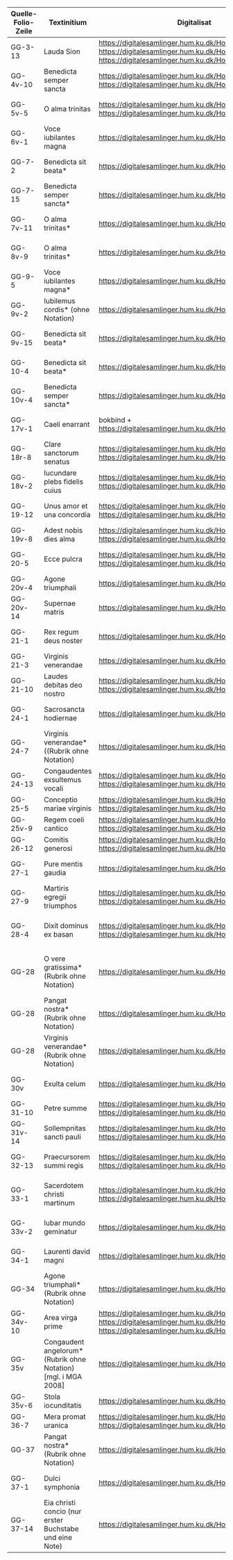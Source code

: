 | Quelle-Folio-Zeile | Textinitium | Digitalisat | Festtag | Nachweis Text |
|--|--|--|--|--|
| GG-3-13 | Lauda Sion | https://digitalesamlinger.hum.ku.dk/Home/Details/229553 https://digitalesamlinger.hum.ku.dk/Home/Details/229554 https://digitalesamlinger.hum.ku.dk/Home/Details/229555 | Corpus Christi | AH 50, 385 |
| GG-4v-10 | Benedicta semper sancta | https://digitalesamlinger.hum.ku.dk/Home/Details/229556 https://digitalesamlinger.hum.ku.dk/Home/Details/229557 | Dominica II post Pentecostem | AH 7, 95, AH 53, 81 |
| GG-5v-5 | O alma trinitas | https://digitalesamlinger.hum.ku.dk/Home/Details/229558 https://digitalesamlinger.hum.ku.dk/Home/Details/229559 | Dominica III post Pentecostem | AH 7, 97 |
| GG-6v-1 | Voce iubilantes magna | https://digitalesamlinger.hum.ku.dk/Home/Details/229560 | Dominica IV post Pentecostem | AH 10, 37 |
| GG-7-2 | Benedicta sit beata* | https://digitalesamlinger.hum.ku.dk/Home/Details/229561 | Dominica VI post Pentecostem | AH 7, 96, AH 53, 81b |
| GG-7-15 | Benedicta semper sancta* | https://digitalesamlinger.hum.ku.dk/Home/Details/229561 | Dominica VII post Pentecostem | AH 7, 95, AH 53, 81 |
| GG-7v-11 | O alma trinitas*  | https://digitalesamlinger.hum.ku.dk/Home/Details/229562 | Dominica VIII post Pentecostem | AH 7, 97 |
| GG-8v-9 | O alma trinitas*  | https://digitalesamlinger.hum.ku.dk/Home/Details/229592 | Dominica XIV post Pentecostem | AH 7, 97 |
| GG-9-5 | Voce iubilantes magna* | https://digitalesamlinger.hum.ku.dk/Home/Details/229593 | Dominica XV post Pentecostem | AH 10, 37 |
| GG-9v-2 | Iubilemus cordis* (ohne Notation) | https://digitalesamlinger.hum.ku.dk/Home/Details/229594 | Dominica XVI post Pentecostem | AH 54, 165 |
| GG-9v-15 | Benedicta sit beata* | https://digitalesamlinger.hum.ku.dk/Home/Details/229594 | Dominica XVII post Pentecostem | AH 7, 96, AH 53, 81b | 
| GG-10-4 | Benedicta sit beata* | https://digitalesamlinger.hum.ku.dk/Home/Details/229595 | Dominica XXII post Pentecostem | AH 7, 96, AH 53, 81b |
| GG-10v-4 | Benedicta semper sancta* | https://digitalesamlinger.hum.ku.dk/Home/Details/229596 | Dominica XXIII post Pentecostem | AH 7, 95, AH 53, 81 |
| GG-17v-1 | Caeli enarrant | bokbind + https://digitalesamlinger.hum.ku.dk/Home/Details/229535 | Apostoli ? | AH 50, 267 (11a–13) |
| GG-18r-8 | Clare sanctorum senatus | https://digitalesamlinger.hum.ku.dk/Home/Details/229535 https://digitalesamlinger.hum.ku.dk/Home/Details/229536 | Apostoli | AH 53, 228 |
| GG-18v-2 | Iucundare plebs fidelis cuius |  https://digitalesamlinger.hum.ku.dk/Home/Details/229536 https://digitalesamlinger.hum.ku.dk/Home/Details/229537 | Evangelistae | AH 55,7 |
| GG-19-12 | Unus amor et una concordia | https://digitalesamlinger.hum.ku.dk/Home/Details/229537 https://digitalesamlinger.hum.ku.dk/Home/Details/229538| Martyr et episcopus | AH 8, 281, AH 54, 79 |
| GG-19v-8 | Adest nobis dies alma | https://digitalesamlinger.hum.ku.dk/Home/Details/229538 https://digitalesamlinger.hum.ku.dk/Home/Details/229539 | Martyr| AH 53:, 241 |
| GG-20-5 | Ecce pulcra | https://digitalesamlinger.hum.ku.dk/Home/Details/229539 https://digitalesamlinger.hum.ku.dk/Home/Details/229540 | Plures martyres et virgines | AH 7, 116, AH 53,114 |
| GG-20v-4 | Agone triumphali | https://digitalesamlinger.hum.ku.dk/Home/Details/229540 | Plures martyres | AH 53, 229 |
| GG-20v-14 | Supernae matris | https://digitalesamlinger.hum.ku.dk/Home/Details/229540 | Sancti | AH 55, 37 (1–2) |
| GG-21-1 | Rex regum deus noster | https://digitalesamlinger.hum.ku.dk/Home/Details/229541 | Confessor ?| AH 53, 243 (15–18) |
| GG-21-3 | Virginis venerandae | https://digitalesamlinger.hum.ku.dk/Home/Details/229541 | Virgo et martyr | AH 53, 246 |
| GG-21-10 | Laudes debitas deo nostro | https://digitalesamlinger.hum.ku.dk/Home/Details/229541 https://digitalesamlinger.hum.ku.dk/Home/Details/229542 | Virgo et martyr | AH 54, 62 |
| GG-24-1 | Sacrosancta hodiernae | https://digitalesamlinger.hum.ku.dk/Home/Details/229550 | Andreas | AH 54, 30 (14–19) |
| GG-24-7 | Virginis venerandae* ((Rubrik ohne Notation) | https://digitalesamlinger.hum.ku.dk/Home/Details/229550 | Barbara | AH 53, 246 |
| GG-24-13 | Congaudentes exsultemus vocali | https://digitalesamlinger.hum.ku.dk/Home/Details/229550 https://digitalesamlinger.hum.ku.dk/Home/Details/229551 | Nicholaus | AH 54, 66 (1–21) |
| GG-25-5 | Conceptio mariae virginis | https://digitalesamlinger.hum.ku.dk/Home/Details/229563 https://digitalesamlinger.hum.ku.dk/Home/Details/229564 | Conceptio Mariae | AH 54, 188 |
| GG-25v-9 | Regem coeli cantico | https://digitalesamlinger.hum.ku.dk/Home/Details/229564 https://digitalesamlinger.hum.ku.dk/Home/Details/229566 | Lucia | nicht in AH |
| GG-26-12 | Comitis generosi | https://digitalesamlinger.hum.ku.dk/Home/Details/229566 https://digitalesamlinger.hum.ku.dk/Home/Details/229565 | Translatio Magni | nicht in AH |
| GG-27-1 | Pure mentis gaudia | https://digitalesamlinger.hum.ku.dk/Home/Details/229567 | Agnes | AH 40, 138 (8a–12b) |
| GG-27-9 | Martiris egregii triumphos | https://digitalesamlinger.hum.ku.dk/Home/Details/229567 https://digitalesamlinger.hum.ku.dk/Home/Details/229568 | Vincentius | AH 55, 340 |
| GG-28-4 | Dixit dominus ex basan | https://digitalesamlinger.hum.ku.dk/Home/Details/229569 https://digitalesamlinger.hum.ku.dk/Home/Details/229570 | Conversio Pauli |AH 50, 269 (1–7b, Lac., 9a–10) |
| GG-28| O vere gratissima* (Rubrik ohne Notation) | https://digitalesamlinger.hum.ku.dk/Home/Details/229570 | Octava Agnetis | AH 40, 138, Divisio: Pure mentis |
| GG-28 | Pangat nostra* (Rubrik ohne Notation) | https://digitalesamlinger.hum.ku.dk/Home/Details/229570 | Iohn Crysostom  | AH 9, 390 |
| GG-28 | Virginis venerandae* (Rubrik ohne Notation) | https://digitalesamlinger.hum.ku.dk/Home/Details/229570 | Brigid | AH 53, 246 |
| GG-30v | Exulta celum | https://digitalesamlinger.hum.ku.dk/Home/Details/229574 | Iohannes Baptista | AH 9, 243 (1–9a) |
| GG-31-10 | Petre summe | https://digitalesamlinger.hum.ku.dk/Home/Details/229576 https://digitalesamlinger.hum.ku.dk/Home/Details/229577 | Petrus et Paulus | AH 53, 210 |
| GG-31v-14 | Sollempnitas sancti pauli | https://digitalesamlinger.hum.ku.dk/Home/Details/229577 https://digitalesamlinger.hum.ku.dk/Home/Details/229578 | Paulus | AH 53, 205 |
| GG-32-13 | Praecursorem summi regis | https://digitalesamlinger.hum.ku.dk/Home/Details/229578 https://digitalesamlinger.hum.ku.dk/Home/Details/229579 | Octava Iohannis Baptistae | AH 42, 252 (1–10a) |
| GG-33-1 | Sacerdotem christi martinum | https://digitalesamlinger.hum.ku.dk/Home/Details/229580 https://digitalesamlinger.hum.ku.dk/Home/Details/229581 | Translatio Martini |AH 53, 181 (1–6, Lac., 17–18) |
| GG-33v-2 | Iubar mundo geminatur | https://digitalesamlinger.hum.ku.dk/Home/Details/229581 | Octava Petri et Pauli | AH 42, 312 (1a–2b) |
| GG-34-1 | Laurenti david magni | https://digitalesamlinger.hum.ku.dk/Home/Details/229582 | Laurentius | AH 53, 173 (12–14) |
| GG-34 | Agone triumphali* (Rubrik ohne Notation) | https://digitalesamlinger.hum.ku.dk/Home/Details/229583 | Hippolytus | AH 53, 229 |
| GG-34v-10 | Area virga prime | https://digitalesamlinger.hum.ku.dk/Home/Details/229583 https://digitalesamlinger.hum.ku.dk/Home/Details/229584 https://digitalesamlinger.hum.ku.dk/Home/Details/229585 | Assumptio Mariae | AH 7, 107, AH 53, 106a |
| GG-35v | Congaudent angelorum* (Rubrik ohne Notation) [mgl. i MGA 2008]| https://digitalesamlinger.hum.ku.dk/Home/Details/229585 | Infra octavam assumptionis Mariae | AH 53, 104 |
| GG-35v-6 | Stola iocunditatis | https://digitalesamlinger.hum.ku.dk/Home/Details/229585 | Octava Laurentii | AH 54, 61 (1–12) |
| GG-36-7 | Mera promat uranica | https://digitalesamlinger.hum.ku.dk/Home/Details/229586 https://digitalesamlinger.hum.ku.dk/Home/Details/229587 | Leonardus | nicht in AH |
| GG-37 | Pangat nostra* (Rubrik ohne Notation) | https://digitalesamlinger.hum.ku.dk/Home/Details/229588 | Brictius | AH 9, 390 |
| GG-37-1 | Dulci symphonia | https://digitalesamlinger.hum.ku.dk/Home/Details/229589 | Edmundus | AH 40, 191 (3a–11) |
| GG-37-14 | Eia christi concio (nur erster Buchstabe und eine Note) | https://digitalesamlinger.hum.ku.dk/Home/Details/229589 | Caecilia | nicht in AH |
